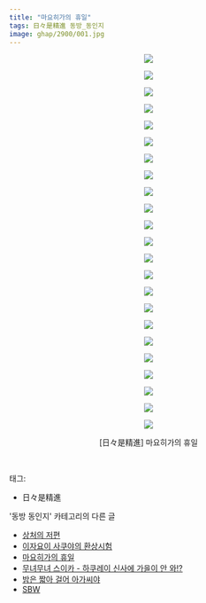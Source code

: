 ```yaml
---
title: "마요히가의 휴일"
tags: 日々是精進 동방_동인지
image: ghap/2900/001.jpg
---
```

<div class="article">
<p style="text-align: center; clear: none; float: none;"><img src="{{ site.nasurl }}/ghap/2900/001.jpg"/></p>
<p style="text-align: center; clear: none; float: none;"><img src="{{ site.nasurl }}/ghap/2900/002.jpg"/></p>
<p style="text-align: center; clear: none; float: none;"><img src="{{ site.nasurl }}/ghap/2900/003.jpg"/></p>
<p style="text-align: center; clear: none; float: none;"><img src="{{ site.nasurl }}/ghap/2900/004.jpg"/></p>
<p style="text-align: center; clear: none; float: none;"><img src="{{ site.nasurl }}/ghap/2900/005.jpg"/></p>
<p style="text-align: center; clear: none; float: none;"><img src="{{ site.nasurl }}/ghap/2900/006.jpg"/></p>
<p style="text-align: center; clear: none; float: none;"><img src="{{ site.nasurl }}/ghap/2900/007.jpg"/></p>
<p style="text-align: center; clear: none; float: none;"><img src="{{ site.nasurl }}/ghap/2900/008.jpg"/></p>
<p style="text-align: center; clear: none; float: none;"><img src="{{ site.nasurl }}/ghap/2900/009.jpg"/></p>
<p style="text-align: center; clear: none; float: none;"><img src="{{ site.nasurl }}/ghap/2900/010.jpg"/></p>
<p style="text-align: center; clear: none; float: none;"><img src="{{ site.nasurl }}/ghap/2900/011.jpg"/></p>
<p style="text-align: center; clear: none; float: none;"><img src="{{ site.nasurl }}/ghap/2900/012.jpg"/></p>
<p style="text-align: center; clear: none; float: none;"><img src="{{ site.nasurl }}/ghap/2900/013.jpg"/></p>
<p style="text-align: center; clear: none; float: none;"><img src="{{ site.nasurl }}/ghap/2900/014.jpg"/></p>
<p style="text-align: center; clear: none; float: none;"><img src="{{ site.nasurl }}/ghap/2900/015.jpg"/></p>
<p style="text-align: center; clear: none; float: none;"><img src="{{ site.nasurl }}/ghap/2900/016.jpg"/></p>
<p style="text-align: center; clear: none; float: none;"><img src="{{ site.nasurl }}/ghap/2900/017.jpg"/></p>
<p style="text-align: center; clear: none; float: none;"><img src="{{ site.nasurl }}/ghap/2900/018.jpg"/></p>
<p style="text-align: center; clear: none; float: none;"><img src="{{ site.nasurl }}/ghap/2900/019.jpg"/></p>
<p style="text-align: center; clear: none; float: none;"><img src="{{ site.nasurl }}/ghap/2900/020.jpg"/></p>
<p style="text-align: center; clear: none; float: none;"><img src="{{ site.nasurl }}/ghap/2900/021.jpg"/></p>
<p style="text-align: center; clear: none; float: none;"><img src="{{ site.nasurl }}/ghap/2900/022.jpg"/></p>
<p style="text-align: center; clear: none; float: none;"><img src="{{ site.nasurl }}/ghap/2900/023.jpg"/></p>
<p style="text-align: center; clear: none; float: none;">[日々是精進] 마요히가의 휴일</p>
<p><br/></p>
</div><div class="tagTrail">
<p>태그: </p>
<ul>
<li>日々是精進</li>
</ul>
</div><div class="another">
<p>'동방 동인지' 카테고리의 다른 글</p>
<ul>
<li><a href="/2016-12-14-ghap_2902">상처의 저편</a></li>
<li><a href="/2016-12-14-ghap_2901">이자요이 사쿠야의 환상시험</a></li>
<li><a href="/2016-12-14-ghap_2900">마요히가의 휴일</a></li>
<li><a href="/2016-12-14-ghap_2899">무녀무녀 스이카 - 하쿠레이 신사에 가을이 안 와!?</a></li>
<li><a href="/2016-12-14-ghap_2897">밤은 짧아 걸어 아가씨야</a></li>
<li><a href="/2016-12-14-ghap_2896">SBW</a></li>
</ul>
</div><div class="cb_module cb_fluid">
<div class="cb_wrt cb_profile">
</div><!-- commentList close -->
</div>